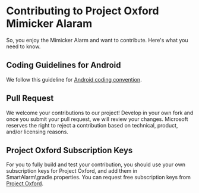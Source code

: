 Contributing to Project Oxford Mimicker Alaram
===============================================

So, you enjoy the Mimicker Alarm and want to contribute. Here's what you need to know.

Coding Guidelines for Android
-------------------------

We follow this guideline for [Android coding convention](http://source.android.com/source/code-style.html).

Pull Request 
-------------------------

We welcome your contributions to our project! Develop in your own fork and once you submit your pull request, we will review your changes. Microsoft reserves the right to reject a contribution based on technical, product, and/or licensing reasons.

Project Oxford Subscription Keys
-------------------------
For you to fully build and test your contribution, you should use your own subscription keys for Project Oxford, and add them in SmartAlarm\gradle.properties. You can request free subscription keys from [Project Oxford](https://www.projectoxford.ai).

 

